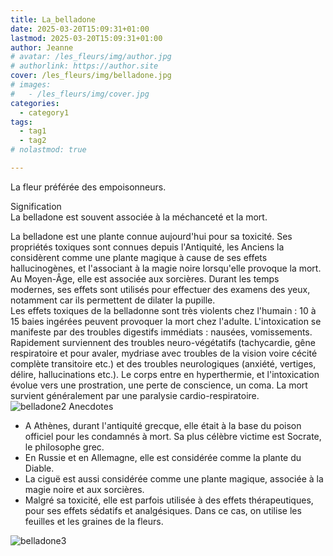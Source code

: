 ```yaml
---
title: La_belladone
date: 2025-03-20T15:09:31+01:00
lastmod: 2025-03-20T15:09:31+01:00
author: Jeanne
# avatar: /les_fleurs/img/author.jpg
# authorlink: https://author.site
cover: /les_fleurs/img/belladone.jpg
# images:
#   - /les_fleurs/img/cover.jpg
categories:
  - category1
tags:
  - tag1
  - tag2
# nolastmod: true

---
```



La fleur préférée des empoisonneurs.
<!--more-->
Signification  
La belladone est souvent associée à la méchanceté et la mort.  

La belladone est une plante connue aujourd'hui pour sa toxicité. Ses propriétés toxiques sont connues depuis l'Antiquité, les Anciens la considèrent comme une plante magique à cause de ses effets hallucinogènes, et l'associant à la magie noire lorsqu'elle provoque la mort. Au Moyen-Âge, elle est associée aux sorcières. Durant les temps modernes, ses effets sont utilisés pour effectuer des examens des yeux, notamment car ils permettent de dilater la pupille.   
Les effets toxiques de la belladonne sont très violents chez l'humain : 10 à 15 baies ingérées peuvent provoquer la mort chez l'adulte. L'intoxication se manifeste par des troubles digestifs immédiats : nausées, vomissements. Rapidement surviennent des troubles neuro-végétatifs (tachycardie, gêne respiratoire et pour avaler, mydriase avec troubles de la vision voire cécité complète transitoire etc.) et des troubles neurologiques (anxiété, vertiges, délire, hallucinations etc.). Le corps entre en hyperthermie, et l'intoxication évolue vers une prostration, une perte de conscience, un coma. La mort survient généralement par une paralysie cardio-respiratoire.   
![belladone2](/les_fleurs/img/belladone2.jpg)
Anecdotes  
- A Athènes, durant l'antiquité grecque, elle était à la base du poison officiel pour les condamnés à mort. Sa plus célèbre victime est Socrate, le philosophe grec.  
- En Russie et en Allemagne, elle est considérée comme la plante du Diable.
- La ciguë est aussi considérée comme une plante magique, associée à la magie noire et aux sorcières.  
- Malgré sa toxicité, elle est parfois utilisée à des effets thérapeutiques, pour ses effets sédatifs et analgésiques. Dans ce cas, on utilise les feuilles et les graines de la fleurs.  

![belladone3](/les_fleurs/img/belladone3.jpg)
